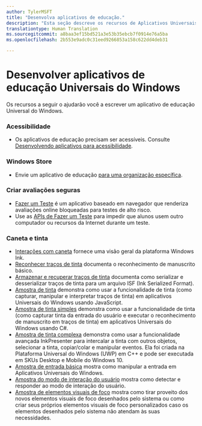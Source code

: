 ```yaml
---
author: TylerMSFT
title: "Desenvolva aplicativos de educação."
description: "Esta seção descreve os recursos de Aplicativos Universais do Windows que estão disponíveis para escrever aplicativos de educação para a plataforma Windows 10."
translationtype: Human Translation
ms.sourcegitcommit: a8baa3ef15bd521a3e53b35ebcb7f0914e76a5ba
ms.openlocfilehash: 2b553e9adc0c31eed9266853a158c622dd4deb31

---
```

# Desenvolver aplicativos de educação Universais do Windows
Os recursos a seguir o ajudarão você a escrever um aplicativo de educação Universal do Windows.

### Acessibilidade
- Os aplicativos de educação precisam ser acessíveis. Consulte [Desenvolvendo aplicativos para acessibilidade]( https://developer.microsoft.com/en-us/windows/accessible-apps).

### Windows Store
-  Envie um aplicativo de educação [para uma organização específica](https://msdn.microsoft.com/windows/uwp/publish/distribute-lob-apps-to-enterprises).

### Criar avaliações seguras
- [Fazer um Teste](https://technet.microsoft.com/en-us/edu/windows/take-tests-in-windows-10) é um aplicativo baseado em navegador que renderiza avaliações online bloqueadas para testes de alto risco.
- Use as [APIs de Fazer um Teste](take-a-test-api.md) para impedir que alunos usem outro computador ou recursos da Internet durante um teste.

### Caneta e tinta
- [Interações com caneta](https://msdn.microsoft.com/windows/uwp/input-and-devices/pen-and-stylus-interactions) fornece uma visão geral da plataforma Windows Ink.
- [Reconhecer traços de tinta](https://msdn.microsoft.com/windows/uwp/input-and-devices/convert-ink-to-text) documenta o reconhecimento de manuscrito básico.
- [Armazenar e recuperar traços de tinta](https://msdn.microsoft.com/windows/uwp/input-and-devices/save-and-load-ink) documenta como serializar e desserializar traços de tinta para um arquivo ISF (Ink Serialized Format).
- [Amostra de tinta](https://github.com/Microsoft/Windows-universal-samples/tree/master/Samples/Ink) demonstra como usar a funcionalidade de tinta (como capturar, manipular e interpretar traços de tinta) em aplicativos Universais do Windows usando JavaScript.
- [Amostra de tinta simples](https://github.com/Microsoft/Windows-universal-samples/tree/master/Samples/SimpleInk) demonstra como usar a funcionalidade de tinta (como capturar tinta da entrada do usuário e executar o reconhecimento de manuscrito em traços de tinta) em aplicativos Universais do Windows usando C#.
- [Amostra de tinta complexa](https://github.com/Microsoft/Windows-universal-samples/tree/master/Samples/ComplexInk) demonstra como usar a funcionalidade avançada InkPresenter para intercalar a tinta com outros objetos, selecionar a tinta, copiar/colar e manipular eventos. Ela foi criada na Plataforma Universal do Windows (UWP) em C++ e pode ser executada em SKUs Desktop e Mobile do Windows 10.
- [Amostra de entrada básica](https://github.com/Microsoft/Windows-universal-samples/tree/master/Samples/BasicInput) mostra como manipular a entrada em Aplicativos Universais do Windows.
- [Amostra do modo de interação do usuário](https://github.com/Microsoft/Windows-universal-samples/tree/master/Samples/UserInteractionMode) mostra como detectar e responder ao modo de interação do usuário.
- [Amostra de elementos visuais de foco](https://github.com/Microsoft/Windows-universal-samples/tree/master/Samples/XamlFocusVisuals) mostra como tirar proveito dos novos elementos visuais de foco desenhados pelo sistema ou como criar seus próprios elementos visuais de foco personalizados caso os elementos desenhados pelo sistema não atendam às suas necessidades.



<!--HONumber=Aug16_HO5-->


